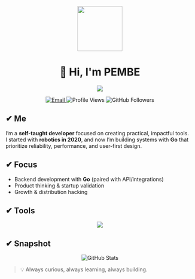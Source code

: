 <div align="center">
    <img src="https://media.giphy.com/media/M9gbBd9nbDrOTu1Mqx/giphy.gif" width="120"/>
</div>

<h1 align="center">👋 Hi, I'm PEMBE</h1>

<div align="center">
    <img 
        src="https://readme-typing-svg.herokuapp.com/?font=Righteous&size=20&width=600&height=40&duration=4000&color=FFFFFF&center=true&vCenter=true&lines=Developer+%7C+Maker+%7C+Learner" 
    />
</div>

<p align="center">
    <a href="mailto:pembemahir10@gmail.com">
        <img src="https://img.shields.io/badge/Email%20Me-EA4335?style=flat-square&logo=gmail&logoColor=white" alt="Email">
    </a>
    <img src="https://komarev.com/ghpvc/?username=e-pmb&style=flat-square&color=blueviolet" alt="Profile Views"/>
    <img src="https://img.shields.io/github/followers/e-pmb?style=flat-square&logo=github&label=Followers" alt="GitHub Followers"/>
</p>

## ✔ Me

I’m a **self-taught developer** focused on creating practical, impactful tools.  
I started with **robotics in 2020**, and now I’m building systems with **Go** that prioritize reliability, performance, and user-first design.

## ✔ Focus

- Backend development with **Go** (paired with API/integrations)
- Product thinking & startup validation
- Growth & distribution hacking

## ✔ Tools

<p align="center">
    <img src="https://skillicons.dev/icons?i=vscode,go,postgresql,git,github" />
</p>

## ✔ Snapshot

<div align="center">
    <img alt="GitHub Stats" src="https://github-readme-stats.vercel.app/api?username=e-pmb&show_icons=true&theme=transparent&hide_border=true"/>
</div>

> 💡 Always curious, always learning, always building.
